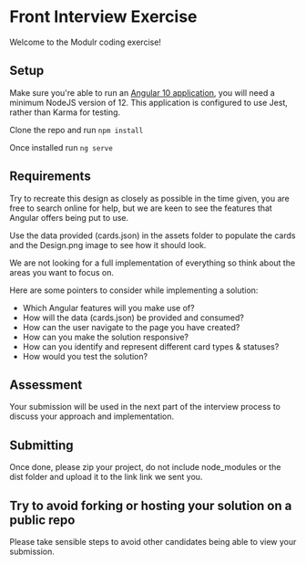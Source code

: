 # Front Interview Exercise

Welcome to the Modulr coding exercise!

## Setup

Make sure you're able to run an [Angular 10 application](https://angular.io/cli), you will need a minimum NodeJS version of 12. This application is configured to use Jest, rather than Karma for testing.

Clone the repo and run ```npm install```

Once installed run ```ng serve```

## Requirements

Try to recreate this design as closely as possible in the time given, you are free to search online for help, but we are keen to see the features that Angular offers being put to use.

Use the data provided (cards.json) in the assets folder to populate the cards and the Design.png image to see how it should look.

We are not looking for a full implementation of everything so think about the areas you want to focus on.

Here are some pointers to consider while implementing a solution:

- Which Angular features will you make use of?
- How will the data (cards.json) be provided and consumed?
- How can the user navigate to the page you have created?
- How can you make the solution responsive?
- How can you identify and represent different card types & statuses?
- How would you test the solution?

## Assessment

Your submission will be used in the next part of the interview process to discuss your approach and implementation.

## Submitting

Once done, please zip your project, do not include node_modules or the dist folder and upload it to the link link we sent you.

## Try to avoid forking or hosting your solution on a public repo

Please take sensible steps to avoid other candidates being able to view your submission.

